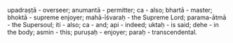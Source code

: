 upadraṣṭā - overseer; anumantā - permitter; ca - also; bhartā - master; bhoktā - supreme enjoyer; mahā-īśvaraḥ - the Supreme Lord; parama-ātmā - the Supersoul; iti - also; ca - and; api - indeed; uktaḥ - is said; dehe - in the body; asmin - this; puruṣaḥ - enjoyer; paraḥ - transcendental.